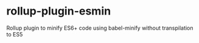 # rollup-plugin-esmin
Rollup plugin to minify ES6+ code using babel-minify without transpilation to ES5
